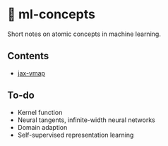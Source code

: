 # 📓 ml-concepts

Short notes on atomic concepts in machine learning.


## Contents 

- [jax-vmap](jax-vmap.md)

## To-do 

- Kernel function 
- Neural tangents, infinite-width neural networks 
- Domain adaption 
- Self-supervised representation learning 
